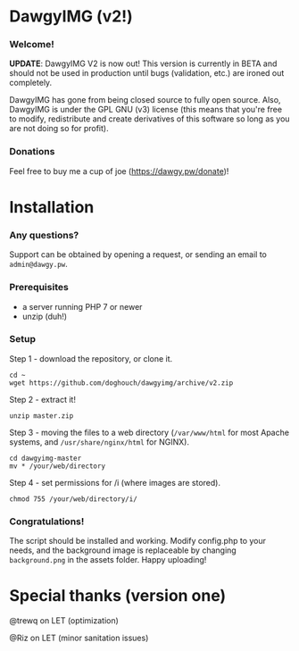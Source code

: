 # DawgyIMG (v2!)
### Welcome!
**UPDATE**: DawgyIMG V2 is now out! This version is currently in BETA and should not be used in production until bugs (validation, etc.) are ironed out completely.

DawgyIMG has gone from being closed source to fully open source. Also, DawgyIMG is under the GPL GNU (v3) license (this means that you're free to modify, redistribute and create derivatives of this software so long as you are not doing so for profit).

### Donations

Feel free to buy me a cup of joe (https://dawgy.pw/donate)!

# Installation
### Any questions?

Support can be obtained by opening a request, or sending an email to `admin@dawgy.pw`.

### Prerequisites 
- a server running PHP 7 or newer
- unzip (duh!)

### Setup
Step 1 - download the repository, or clone it. 

    cd ~ 
    wget https://github.com/doghouch/dawgyimg/archive/v2.zip
    
Step 2 - extract it!

    unzip master.zip
    
Step 3 - moving the files to a web directory (`/var/www/html` for most Apache systems, and `/usr/share/nginx/html` for NGINX).

    cd dawgyimg-master
    mv * /your/web/directory
    
Step 4 - set permissions for /i (where images are stored).

    chmod 755 /your/web/directory/i/
    
### Congratulations!

The script should be installed and working. Modify config.php to your needs, and the background image is replaceable by changing `background.png` in the assets folder. Happy uploading!

# Special thanks (version one)
@trewq on LET (optimization)

@Riz on LET (minor sanitation issues)
